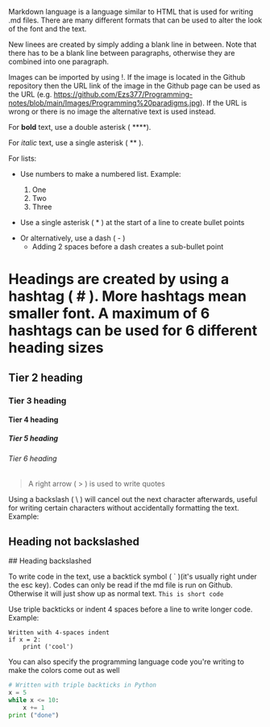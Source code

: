 Markdown language is a language similar to HTML that is used for writing .md files. There are many different formats that can be used to alter the look of the font and the text.

New linees are created by simply adding a blank line in between. Note that there has to be a blank line between paragraphs, otherwise they are combined into one paragraph.

Images can be imported by using \![<alternative name>](<image URL>). If the image is located in the Github repository then the URL link of the image in the Github page can be used as the URL (e.g. https://github.com/Ezs377/Programming-notes/blob/main/Images/Programming%20paradigms.jpg). If the URL is wrong or there is no image the alternative text is used instead.

For **bold** text, use a double asterisk ( \**<text>**).

For *italic* text, use a single asterisk ( \*<text>* ).

For lists:
- Use numbers to make a numbered list. Example:

  1. One
  2. Two
  3. Three
  
* Use a single asterisk ( \* ) at the start of a line to create bullet points

- Or alternatively, use a dash ( \- )
  - Adding 2 spaces before a dash creates a sub-bullet point

# Headings are created by using a hashtag ( \# ). More hashtags mean smaller font. A maximum of 6 hashtags can be used for 6 different heading sizes
## Tier 2 heading
### Tier 3 heading
#### Tier 4 heading
##### Tier 5 heading
###### Tier 6 heading

> A right arrow ( \> ) is used to write quotes

Using a backslash ( \\ ) will cancel out the next character afterwards, useful for writing certain characters without accidentally formatting the text. Example:

## Heading not backslashed
\## Heading backslashed

To write code in the text, use a backtick symbol ( \` )(it's usually right under the esc key). Codes can only be read if the md file is run on Github. Otherwise it will just show up as normal text.
`This is short code`

Use triple backticks or indent 4 spaces before a line to write longer code. Example:

    Written with 4-spaces indent
	if x = 2:
		print ('cool')


You can also specify the programming language code you're writing to make the colors come out as well 
```Python
# Written with triple backticks in Python
x = 5
while x <= 10:
	x += 1
print ("done")
```

